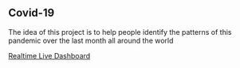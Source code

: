 ## Covid-19

The idea of this project is to help people identify the patterns of this pandemic over the last month all around the world

[Realtime Live Dashboard](https://laughing-engelbart-42ce45.netlify.com/)